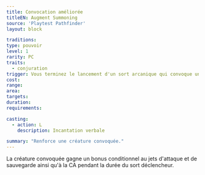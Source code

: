 ```yaml
---
title: Convocation améliorée
titleEN: Augment Summoning
source: 'Playtest Pathfinder'
layout: block

traditions:
type: pouvoir
level: 1
rarity: PC
traits:
  - conjuration
trigger: Vous terminez le lancement d'un sort arcanique qui convoque une créature.
cost: 
range: 
area: 
targets: 
duration: 
requirements: 

casting:
  - action: L
    description: Incantation verbale

summary: "Renforce une créature convoquée."
---
```

La créature convoquée gagne un bonus conditionnel au jets d'attaque et de sauvegarde ainsi qu'à la CA pendant la durée du sort déclencheur.

